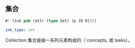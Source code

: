 
## 集合

```rs
#! (ink pub (attr (type Set) (p [D R])))
```

```yaml
ink_type: set
```

Collection 集合是由一系列元素构成的（ concepts, 或 tasks）。
